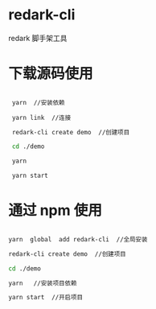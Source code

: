 # redark-cli

redark 脚手架工具

# 下载源码使用

```bash

 yarn  //安装依赖
 
 yarn link  //连接

 redark-cli create demo  //创建项目

 cd ./demo

 yarn 

 yarn start

```

# 通过 npm 使用

```bash

yarn  global  add redark-cli  //全局安装

redark-cli create demo  //创建项目 

cd ./demo

yarn   //安装项目依赖

yarn start  //开启项目

```
